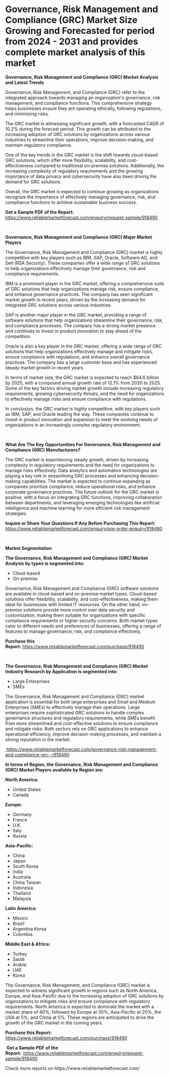 <p><h1>Governance, Risk Management and Compliance (GRC) Market Size Growing and Forecasted for period from 2024 - 2031 and provides complete market analysis of this market</h1></p><p><strong>Governance, Risk Management and Compliance (GRC) Market Analysis and Latest Trends</strong></p>
<p><p>Governance, Risk Management, and Compliance (GRC) refer to the integrated approach towards managing an organization's governance, risk management, and compliance functions. This comprehensive strategy helps businesses ensure they are operating ethically, following regulations, and minimizing risks.</p><p>The GRC market is witnessing significant growth, with a forecasted CAGR of 10.2% during the forecast period. This growth can be attributed to the increasing adoption of GRC solutions by organizations across various industries to streamline their operations, improve decision-making, and maintain regulatory compliance.</p><p>One of the key trends in the GRC market is the shift towards cloud-based GRC solutions, which offer more flexibility, scalability, and cost-effectiveness compared to traditional on-premise solutions. Additionally, the increasing complexity of regulatory requirements and the growing importance of data privacy and cybersecurity have also been driving the demand for GRC solutions.</p><p>Overall, the GRC market is expected to continue growing as organizations recognize the importance of effectively managing governance, risk, and compliance functions to achieve sustainable business success.</p></p>
<p><strong>Get a Sample PDF of the Report:&nbsp;</strong> <a href="https://www.reliablemarketforecast.com/enquiry/request-sample/918490">https://www.reliablemarketforecast.com/enquiry/request-sample/918490</a></p>
<p>&nbsp;</p>
<p><strong>Governance, Risk Management and Compliance (GRC) Major Market Players</strong></p>
<p><p>The Governance, Risk Management and Compliance (GRC) market is highly competitive with key players such as IBM, SAP, Oracle, Software AG, and Dell (RSA Security). These companies offer a wide range of GRC solutions to help organizations effectively manage their governance, risk and compliance requirements.</p><p>IBM is a prominent player in the GRC market, offering a comprehensive suite of GRC solutions that help organizations manage risk, ensure compliance, and enhance governance practices. The company has seen significant market growth in recent years, driven by the increasing demand for integrated GRC solutions across various industries.</p><p>SAP is another major player in the GRC market, providing a range of software solutions that help organizations streamline their governance, risk, and compliance processes. The company has a strong market presence and continues to invest in product innovation to stay ahead of the competition.</p><p>Oracle is also a key player in the GRC market, offering a wide range of GRC solutions that help organizations effectively manage and mitigate risks, ensure compliance with regulations, and enhance overall governance practices. The company has a large customer base and has experienced steady market growth in recent years.</p><p>In terms of market size, the GRC market is expected to reach $64.6 billion by 2025, with a compound annual growth rate of 12.1% from 2020 to 2025. Some of the key factors driving market growth include increasing regulatory requirements, growing cybersecurity threats, and the need for organizations to effectively manage risks and ensure compliance with regulations.</p><p>In conclusion, the GRC market is highly competitive, with key players such as IBM, SAP, and Oracle leading the way. These companies continue to invest in product innovation and expansion to meet the evolving needs of organizations in an increasingly complex regulatory environment.</p></p>
<p>&nbsp;</p>
<p><strong>What Are The Key Opportunities For Governance, Risk Management and Compliance (GRC) Manufacturers?</strong></p>
<p><p>The GRC market is experiencing steady growth, driven by increasing complexity in regulatory requirements and the need for organizations to manage risks effectively. Data analytics and automation technologies are playing a key role in streamlining GRC processes and enhancing decision-making capabilities. The market is expected to continue expanding as companies prioritize compliance, reduce operational risks, and enhance corporate governance practices. The future outlook for the GRC market is positive, with a focus on integrating GRC functions, improving collaboration between departments, and leveraging emerging technologies like artificial intelligence and machine learning for more efficient risk management strategies.</p></p>
<p><strong>Inquire or Share Your Questions If Any Before Purchasing This Report:</strong> <a href="https://www.reliablemarketforecast.com/enquiry/pre-order-enquiry/918490">https://www.reliablemarketforecast.com/enquiry/pre-order-enquiry/918490</a></p>
<p>&nbsp;</p>
<p><strong>Market Segmentation</strong></p>
<p><strong>The Governance, Risk Management and Compliance (GRC) Market Analysis by types is segmented into:</strong></p>
<p><ul><li>Cloud-based</li><li>On-premise</li></ul></p>
<p><p>Governance, Risk Management and Compliance (GRC) software solutions are available in cloud-based and on-premise market types. Cloud-based solutions offer flexibility, scalability, and cost-effectiveness, making them ideal for businesses with limited IT resources. On the other hand, on-premise solutions provide more control over data security and customization, making them suitable for organizations with specific compliance requirements or higher security concerns. Both market types cater to different needs and preferences of businesses, offering a range of features to manage governance, risk, and compliance effectively.</p></p>
<p><strong>Purchase this Report:&nbsp;</strong><a href="https://www.reliablemarketforecast.com/purchase/918490">https://www.reliablemarketforecast.com/purchase/918490</a></p>
<p>&nbsp;</p>
<p><strong>The Governance, Risk Management and Compliance (GRC) Market Industry Research by Application is segmented into:</strong></p>
<p><ul><li>Large Enterprises</li><li>SMEs</li></ul></p>
<p><p>The Governance, Risk Management and Compliance (GRC) market application is essential for both large enterprises and Small and Medium Enterprises (SMEs) to effectively manage their operations. Large enterprises require sophisticated GRC solutions to handle complex governance structures and regulatory requirements, while SMEs benefit from more streamlined and cost-effective solutions to ensure compliance and mitigate risks. Both sectors rely on GRC applications to enhance operational efficiency, improve decision-making processes, and maintain a strong reputation in the market.</p></p>
<p><a href="https://www.reliablemarketforecast.com/governance-risk-management-and-compliance-grc--r918490">&nbsp;https://www.reliablemarketforecast.com/governance-risk-management-and-compliance-grc--r918490</a></p>
<p><strong>In terms of Region, the Governance, Risk Management and Compliance (GRC) Market Players available by Region are:</strong></p>
<p>
    <p> <strong> North America: </strong>
        <ul>
            <li>United States</li>
            <li>Canada</li>
        </ul>
        </p> 
    <p> <strong> Europe: </strong>
        <ul>
            <li>Germany</li>
            <li>France</li>
            <li>U.K.</li>
            <li>Italy</li>
            <li>Russia</li>
        </ul>
        </p> 
    <p> <strong> Asia-Pacific: </strong>
        <ul>
            <li>China</li>
            <li>Japan</li>
            <li>South Korea</li>
            <li>India</li>
            <li>Australia</li>
            <li>China Taiwan</li>
            <li>Indonesia</li>
            <li>Thailand</li>
            <li>Malaysia</li>
        </ul>
        </p> 
    <p> <strong> Latin America: </strong>
        <ul>
            <li>Mexico</li>
            <li>Brazil</li>
            <li>Argentina Korea</li>
            <li>Colombia</li>
        </ul>
        </p> 
    <p> <strong> Middle East & Africa: </strong>
        <ul>
            <li>Turkey</li>
            <li>Saudi</li>
            <li>Arabia</li>
            <li>UAE</li>
            <li>Korea</li>
        </ul>
    </p>
    </p>
<p><p>The Governance, Risk Management, and Compliance (GRC) market is expected to witness significant growth in regions such as North America, Europe, and Asia-Pacific due to the increasing adoption of GRC solutions by organizations to mitigate risks and ensure compliance with regulatory requirements. North America is expected to dominate the market with a market share of 40%, followed by Europe at 30%, Asia-Pacific at 20%, the USA at 5%, and China at 5%. These regions are anticipated to drive the growth of the GRC market in the coming years.</p></p>
<p><strong>Purchase this Report: </strong><a href="https://www.reliablemarketforecast.com/purchase/918490">https://www.reliablemarketforecast.com/purchase/918490</a></p>
<p>&nbsp;<strong>Get a Sample PDF of the Report:&nbsp;&nbsp;</strong><a href="https://www.reliablemarketforecast.com/enquiry/request-sample/918490">https://www.reliablemarketforecast.com/enquiry/request-sample/918490</a></p>
<p><strong></strong></p>
<p>Check more reports on https://www.reliablemarketforecast.com/</p>